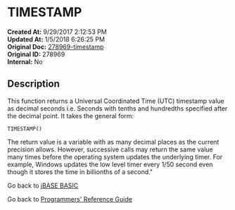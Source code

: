 # TIMESTAMP

**Created At:** 9/29/2017 2:12:53 PM  
**Updated At:** 1/5/2018 6:26:25 PM  
**Original Doc:** [278969-timestamp](https://docs.jbase.com/36868-jbase-basic/278969-timestamp)  
**Original ID:** 278969  
**Internal:** No  

## Description

This function returns a Universal Coordinated Time (UTC) timestamp value as decimal seconds i.e. Seconds with tenths and hundredths specified after the decimal point. It takes the general form:

```
TIMESTAMP()
```

The return value is a variable with as many decimal places as the current precision allows. However, successive calls may return the same value many times before the operating system updates the underlying timer. For example, Windows updates the low level timer every 1/50 second even though it stores the time in billionths of a second."

Go back to [jBASE BASIC](./../README.md)

Go back to [Programmers' Reference Guide](./../../reference-guides/jbc/README.md)
